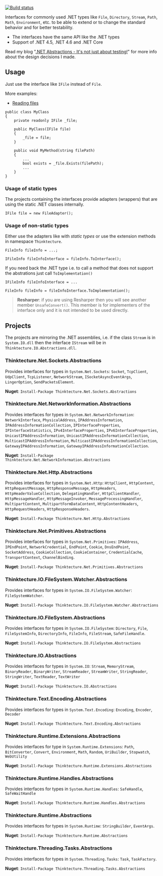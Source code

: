 [![Build status](https://ci.appveyor.com/api/projects/status/32r7s2skrgm9ubva?svg=true)](https://ci.appveyor.com/project/PawelGerr/thinktecture-abstractions)

Interfaces for commonly used .NET types like `File`, `Directory`, `Stream`, `Path`, `Math`, `Environment`, etc. to be able to extend or to change the standard behavior and for better testability.

* The interfaces have the same API like the .NET types
* Support of .NET 4.5, .NET 4.6 and .NET Core

Read my blog "[.NET Abstractions - It's not just about testing!](http://weblogs.thinktecture.com/pawel/2016/11/net-abstractions-its-not-just-about-testing.html)" for more info about the design decisions I made.

## Usage
Just use the interface like `IFile` instead of `File`.

More examples:

* [Reading files](doc/ReadingFiles.md) 

```
public class MyClass
{
	private readonly IFile _file;
	
	public MyClass(IFile file)
	{
		_file = file;
	}

	public void MyMethod(string filePath)
	{
		...
		bool exists = _file.Exists(filePath);
		...
	}
}
```

### Usage of static types

The projects containing the interfaces provide adapters (wrappers) that are using the static .NET classes internally.

```
IFile file = new FileAdapter();
```

### Usage of non-static types
Either use the adapters like with *static types* or use the extension methods in namespace `Thinktecture`.

```
FileInfo fileInfo = ...;

IFileInfo fileInfoInterface = fileInfo.ToInterface();
```

If you need back the .NET type i.e. to call a method that does not support the abstrations just call `ToImplementation()`

```
IFileInfo fileInfoInterface = ...

FileInfo fileInfo = fileInfoInterface.ToImplementation();
```

> **Resharper**: if you are using Resharper then you will see another member `UnsafeConvert()`. This member is for implementers of the interface only and it is not intended to be used directly.

## Projects
The projects are mirroring the .NET assemblies, i.e. if the class `Stream` is in `System.IO.dll` then the interface `IStream` will be in `Thinktecture.IO.Abstractions.dll`.

### Thinktecture.Net.Sockets.Abstractions
Provides interfaces for types in `System.Net.Sockets`: `Socket`, `TcpClient`, `UdpClient`, `TcpListener`, `NetworkStream`, `ISocketAsyncEventArgs`, `LingerOption`, `SendPacketsElement`.

**Nuget**: `Install-Package Thinktecture.Net.Sockets.Abstractions`

### Thinktecture.Net.NetworkInformation.Abstractions
Provides interfaces for types in `System.Net.NetworkInformation`: `NetworkInterface`, `PhysicalAddress`, `IPAddressInformation`, `IPAddressInformationCollection`, `IPInterfaceProperties`, `IPInterfaceStatistics`, `IPv4InterfaceProperties`, `IPv6InterfaceProperties`, `UnicastIPAddressInformation`, `UnicastIPAddressInformationCollection`, `MulticastIPAddressInformation`, `MulticastIPAddressInformationCollection`, `GatewayIPAddressInformation`, `GatewayIPAddressInformationCollection`.

**Nuget**: `Install-Package Thinktecture.Net.NetworkInformation.Abstractions`

### Thinktecture.Net.Http.Abstractions
Provides interfaces for types in `System.Net.Http`: `HttpClient`, `HttpContent`, `HttpRequestMessage`, `HttpResponseMessage`, `HttpHeaders`, `HttpHeaderValueCollection`, `DelegatingHandler`, `HttpClientHandler`, `HttpMessageHandler`, `HttpMessageInvoker`, `MessageProcessingHandler`, `MultipartContent`, `MultipartFormDataContent`, `HttpContentHeaders`, `HttpRequestHeaders`, `HttpResponseHeaders`.

**Nuget**: `Install-Package Thinktecture.Net.Http.Abstractions`

### Thinktecture.Net.Primitives.Abstractions
Provides interfaces for types in `System.Net.Primitives`: `IPAddress`, `IPEndPoint`, `NetworkCredential`, `EndPoint`, `Cookie`, `DnsEndPoint`, `SocketAddress`, `CookieCollection`, `CookieContainer`, `CredentialCache`, `TransportContext`, `ChannelBinding`.

**Nuget**: `Install-Package Thinktecture.Net.Primitives.Abstractions`

### Thinktecture.IO.FileSystem.Watcher.Abstractions
Provides interfaces for types in `System.IO.FileSystem.Watcher`: `FileSystemWatcher`.

**Nuget**: `Install-Package Thinktecture.IO.FileSystem.Watcher.Abstractions`

### Thinktecture.IO.FileSystem.Abstractions
Provides interfaces for types in `System.IO.FileSystem`: `Directory`, `File`, `FileSystemInfo`, `DirectoryInfo`, `FileInfo`, `FileStream`, `SafeFileHandle`.

**Nuget**: `Install-Package Thinktecture.IO.FileSystem.Abstractions`

### Thinktecture.IO.Abstractions
Provides interfaces for types in `System.IO`: `Stream`, `MemoryStream`, `BinaryReader`, `BinaryWriter`, `StreamReader`, `StreamWriter`, `StringReader`, `StringWriter`, `TextReader`, `TextWriter`

**Nuget**: `Install-Package Thinktecture.IO.Abstractions`

### Thinktecture.Text.Encoding.Abstractions
Provides interfaces for types in `System.Text.Encoding`: `Encoding`, `Encoder`, `Decoder`

**Nuget**: `Install-Package Thinktecture.Text.Encoding.Abstractions`

### Thinktecture.Runtime.Extensions.Abstractions
Provides interfaces for type in `System.Runtime.Extensions`: `Path`, `BitConverter`, `Convert`, `Environment`, `Math`, `Random`, `UriBuilder`, `Stopwatch`, `WebUtility`

**Nuget**: `Install-Package Thinktecture.Runtime.Extensions.Abstractions`

### Thinktecture.Runtime.Handles.Abstractions
Provides interfaces for types in `System.Runtime.Handles`: `SafeHandle`, `SafeWaitHandle`

**Nuget**: `Install-Package Thinktecture.Runtime.Handles.Abstractions`

### Thinktecture.Runtime.Abstractions
Provides interfaces for types in `System.Runtime`: `StringBuilder`, `EventArgs`.

**Nuget**: `Install-Package Thinktecture.Runtime.Abstractions`

### Thinktecture.Threading.Tasks.Abstractions
Provides interfaces for types in `System.Threading.Tasks`: `Task`, `TaskFactory`.

**Nuget**: `Install-Package Thinktecture.Threading.Tasks.Abstractions`
